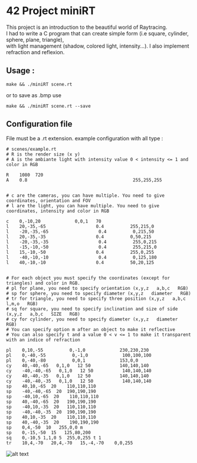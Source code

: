 # 42 Project miniRT

This project is an introduction to the beautiful world of Raytracing.  
I had to write a C program that can create simple form (i.e square, cylinder, sphere, plane, triangle),  
with light management (shadow, colored light, intensity...). 
I also implement refraction and reflexion.

## Usage :

`make && ./miniRT scene.rt`  

or to save as .bmp use 

`make && ./miniRT scene.rt --save`

## Configuration file

File must be a .rt extension. 
example configuration with all type :  
```
# scenes/example.rt
# R is the render size (x y)
# A is the ambiante light with intensity value 0 < intensity <= 1 and color in RGB

R    1080  720
A    0.8                                        255,255,255


# c are the cameras, you can have multiple. You need to give coordinates, orientation and FOV
# l are the light, you can have multiple. You need to give coordinates, intensity and color in RGB

c    0,-10,20             0,0,1   70
l    20,-35,-65                   0.4          255,215,0
l    -20,-35,-65                   0.4          0,215,50
l    20,-35,-35                   0.4          0,50,215
l    -20,-35,-35                   0.4          255,0,215
l    -15,-10,-50                   0.4          255,215,0
l    15,-10,-50                   0.4          255,0,255
l    -40,-10,-10                   0.4          0,125,180
l    40,-10,-10                   0.4          50,20,125


# For each object you must specify the coordinates (except for triangles) and color in RGB.
# pl for plane, you need to specify orientation (x,y,z   a,b,c   RGB)
# sp for sphere, you need to specify diameter (x,y,z   diameter   RGB)
# tr for triangle, you need to specify three position (x,y,z   a,b,c  l,m,o   RGB)
# sq for square, you need to specify inclination and size of side (x,y,z   a,b,c   SIZE   RGB)
# cy for cylinder, you need to specify diameter (x,y,z   diameter   RGB)
# You can specify option m after an object to make it reflective
# You can also specify t and a value 0 < v <= 1 to make it transparent with an indice of refraction

pl    0,10,-55          0,-1,0             230,230,230
pl    0,-40,-55          0,-1,0             100,100,100
pl    0,-40,-80          0,0,1             153,0,0
cy    40,-40,-65   0,1,0   12 50           140,140,140
cy    -40,-40,-65   0,1,0   12 50           140,140,140
cy    40,-40,-35   0,1,0   12 50           140,140,140
cy    -40,-40,-35   0,1,0   12 50           140,140,140
sp    40,10,-65  20    110,110,110
sp    -40,-40,-65  20  190,190,190
sp    -40,10,-65  20    110,110,110
sp    40,-40,-65  20   190,190,190
sp    -40,10,-35  20   110,110,110
sp    -40,-40,-35  20  190,190,190
sp    40,10,-35  20    110,110,110
sp    40,-40,-35  20    190,190,190
sp    0,4,-50  10   255,0,0 m
sp    0,-15,-50  15   125,80,200
sq    0,-10,5 1,1,0 5  255,0,255 t 1
tr    10,4,-70   20,4,-70   15,-4,-70    0,0,255
```

![alt text](https://github.com/lucasmln/miniRT/blob/master/image.jpg?raw=true)
